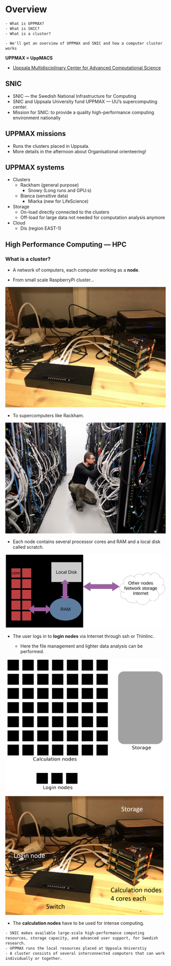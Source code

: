# Overview

```{questions}
- What is UPPMAX?
- What is SNIC?
- What is a cluster?

```

```{objectives}
- We'll get an overview of UPPMAX and SNIC and how a computer cluster works
```


**UPPMAX = UppMACS**
- [Uppsala Multidisciplinary Center for Advanced Computational Science](http://uppmax.uu.se)

## SNIC
- SNIC — the Swedish National Infrastructure for Computing
- SNIC and Uppsala University fund UPPMAX — UU’s supercomputing center.
- Mission for SNIC: to provide a quality high-performance computing environment nationally

## UPPMAX missions
- Runs the clusters placed in Uppsala.
- More details in the afternoon about Organisational orienteering!

    
## UPPMAX systems

- Clusters
  - Rackham (general purpose)
    - Snowy (Long runs and GPU:s)
  - Bianca (sensitive data)
    - Miarka (new for LifeScience)
- Storage
  - On-load directly connected to the clusters
  - Off-load for large data not needed for computation analysis anymore
- Cloud
  - Dis (region EAST-1)

## High Performance Computing — HPC
### What is a cluster?

- A network of computers, each computer working as a **node**.

- From small scale RaspberryPi cluster... 
     
![RaspBerry](./img/IMG_5111.jpeg)

- To supercomputers like Rackham.

![Rackham](./img/uppmax-light2.jpg)

- Each node contains several processor cores and RAM and a local disk called scratch.

![Node](./img/node.png)

- The user logs in to **login nodes**  via Internet through ssh or Thinlinc.

  - Here the file management and lighter data analysis can be performed.

![RaspBerry](./img/nodes.png)

![RaspBerry](./img/Bild1.png)

- The **calculation nodes** have to be used for intense computing. 

```{keypoints}
- SNIC makes available large-scale high-performance computing resources, storage capacity, and advanced user support, for Swedish research. 
- UPPMAX runs the local resources placed at Uppsala Universtiy
- A cluster consists of several interconnected computers that can work individually or together.
```

